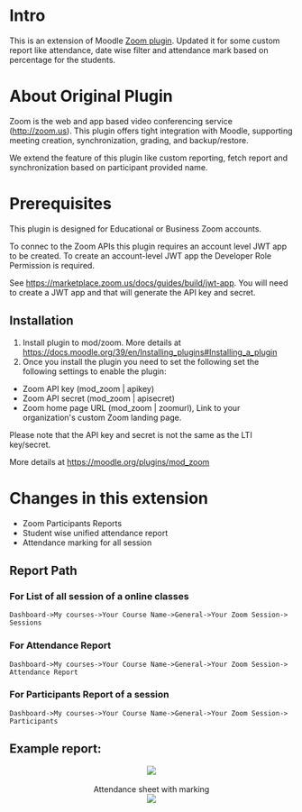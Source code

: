 # Intro

This is an extension of Moodle [Zoom plugin](https://moodle.org/plugins/mod_zoom). Updated it for some custom report like attendance, date wise filter and attendance mark based on percentage for the students.

# About Original Plugin
Zoom is the web and app based video conferencing service (http://zoom.us). This plugin offers tight integration with Moodle, supporting meeting creation, synchronization, grading, and backup/restore.

We extend the feature of this plugin like custom reporting, fetch report and synchronization based on participant provided name. 

# Prerequisites

This plugin is designed for Educational or Business Zoom accounts.

To connec to the Zoom APIs this plugin requires an account level JWT app to be
created. To create an account-level JWT app the Developer Role Permission is
required.

See https://marketplace.zoom.us/docs/guides/build/jwt-app. You will need to create a JWT app and that will generate the API key and secret.

## Installation

1. Install plugin to mod/zoom. More details at https://docs.moodle.org/39/en/Installing_plugins#Installing_a_plugin
2. Once you install the plugin you need to set the following set the following
   settings to enable the plugin:

- Zoom API key (mod_zoom | apikey)
- Zoom API secret (mod_zoom | apisecret)
- Zoom home page URL (mod_zoom | zoomurl), Link to your organization's custom Zoom landing page.

Please note that the API key and secret is not the same as the LTI key/secret.

More details at https://moodle.org/plugins/mod_zoom

# Changes in this extension
- Zoom Participants Reports
- Student wise unified attendance report
- Attendance marking for all session

## Report Path

### For List of all session of a online classes

```Dashboard->My courses->Your Course Name->General->Your Zoom Session-> Sessions```

### For Attendance Report

```Dashboard->My courses->Your Course Name->General->Your Zoom Session-> Attendance Report```

### For Participants Report of a session

```Dashboard->My courses->Your Course Name->General->Your Zoom Session-> Participants```

## Example report:

<p align="center">
    <img src="https://i.imgur.com/4C5GRCz.png">
    <br/>
    <br/>
    Attendance sheet with marking
    <br/>
    <img src="https://i.imgur.com/5dX1Qj9.png">
</p>

